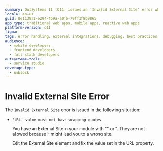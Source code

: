 ```yaml
---
summary: OutSystems 11 (O11) issues an 'Invalid External Site' error when a URL in an External Site element is incorrectly wrapped in quotes.
locale: en-us
guid: 8e1138a1-e294-4b9a-a0f6-79ff3f8b9865
app_type: traditional web apps, mobile apps, reactive web apps
platform-version: o11
figma:
tags: error handling, external integrations, debugging, best practices
audience:
  - mobile developers
  - frontend developers
  - full stack developers
outsystems-tools:
  - service studio
coverage-type:
  - unblock
---
```


# Invalid External Site Error

The `Invalid External Site` error is issued in the following situation:

* `'URL' value must not have wrapping quotes`
  
    You have an External Site in your module with "" or ". They are not allowed because it might lead you to a wrong site.

    Edit the External Site element and fix the value set in the URL property.
